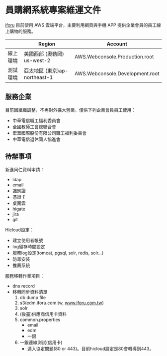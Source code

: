 # 員購網系統專案維運文件

[iforu](https://www.iforu.com.tw/)
目前使用 AWS 雲端平台，主要利用網頁與手機 APP 提供企業會員的員工線上購物的服務。

|          | Region                        | Account                         |
|----------|-------------------------------|---------------------------------|
| 線上環境 | 美國西部 (奧勒岡) us-west-2   | AWS.Webconsole.Production.root  |
| 測試環境 | 亞太地區 (東京)ap-northeast-1 | AWS.Webconsole.Development.root |

## 服務企業

目前因組織調整，不再對外擴大營業，僅供下列企業會員員工使用：

- 中華電信職工福利委員會
- 全國教師工會總聯合會
- 宏華國際股份有限公司職工福利委員會
- 中華電信退休同人協進會

## 待辦事項

新進同仁資料申請：
  - ldap
  - email
  - 識別證
  - 憑證卡
  - 桌面雲
  - higate
  - jira
  - git

Hicloud設定：
  - 建立使用者帳號
  - log留存時間設定
  - 服務log設定(tomcat, pgsql, solr, redis, solr...)
  - 防毒安裝
  - 推薦系統

服務移轉作業項目：
  - dns record
  - 移轉同步資料清單
    1. db dump file
    1. s3(edm.iforu.com.tw, www.iforu.com.tw)
    1. solr
    1. (後臺)供應商信用卡資料
    1. common.properties
        - email
        - edm
        - 一銀
    1. 一銀連線測試(信用卡)
        - 連入協定問題(80 or 443)。目前hicloud設定是80會轉導到443。